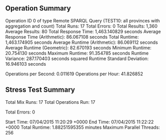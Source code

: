 Operation Summary
-----------------

Operation ID 0 of type Remote SPARQL Query (TEST10: all provinces with aggregation and count)
Total Runs: 17
Total Errors: 0
Total Results: 1,360
Average Results: 80
Total Response Time: 1,463.140829 seconds
Average Response Time (Arithmetic): 86.067108 seconds
Total Runtime: 1,463.174905 seconds
Average Runtime (Arithmetic): 86.069112 seconds
Average Runtime (Geometric): 82.670193 seconds
Minimum Runtime: 20.754130 seconds
Maximum Runtime: 91.354785 seconds
Runtime Variance: 287.170403 seconds squared
Runtime Standard Deviation: 16.946103 seconds

Operations per Second: 0.011619
Operations per Hour: 41.826852

Stress Test Summary
-----------------

Total Mix Runs: 17
Total Operations Run: 17

Total Errors: 0

Start Time: 07/04/2015 11:20:29 +0000
End Time: 07/04/2015 11:22:22 +0000
Total Runtime: 1.88251595355 minutes
Maximum Parallel Threads: 256
